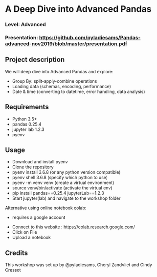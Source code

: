 
# A Deep Dive into Advanced Pandas
### Level: Advanced

### Presentation: https://github.com/pyladiesams/Pandas-advanced-nov2019/blob/master/presentation.pdf

## Project description
We will deep dive into Advanced Pandas and explore:
- Group By: split-apply-combine operations
- Loading data (schemas, encoding, performance)
- Date & time (converting to datetime, error handling, data analysis)

## Requirements
* Python 3.5+
* pandas 0.25.4
* jupyter lab 1.2.3
* pyenv

## Usage
* Download and install pyenv 
* Clone the repository
* pyenv install 3.6.8 (or any python version compatible)
* pyenv shell 3.6.8 (specify which python to use)
* pyenv -m venv venv (create a virtual environment)
* source venv/bin/activate (activate the virtual env)
* pip install pandas==0.25.4 jupyterLab==1.2.3
* Start jupyter(lab) and navigate to the workshop folder

Alternative using online notebook colab: 
- requires a google account
* Connect to this website : https://colab.research.google.com/
* Click on File
* Upload a notebook

## Credits
This workshop was set up by @pyladiesams, Cheryl Zandvliet and Cindy Cressot
